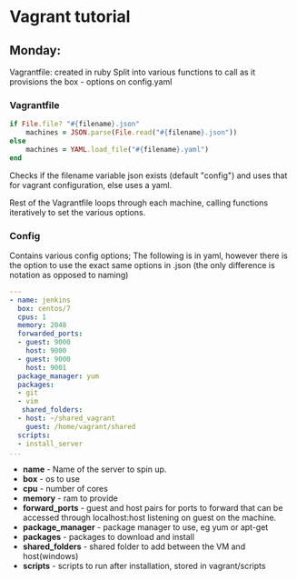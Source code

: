 # Vagrant tutorial #

## Monday: ##

Vagrantfile: created in ruby
Split into various functions to call as it provisions the box - options on config.yaml

### Vagrantfile ###

```ruby
if File.file? "#{filename}.json"
    machines = JSON.parse(File.read("#{filename}.json"))
else
    machines = YAML.load_file("#{filename}.yaml")
end
```
Checks if the filename variable json exists (default "config") and uses that for vagrant
configuration, else uses a yaml.

Rest of the Vagrantfile loops through each machine, calling functions iteratively to set the various
options.


### Config ####

Contains various config options;
The following is in yaml, however there is the option to use the exact same options in .json (the
only difference is notation as opposed to naming)
```yaml
---
- name: jenkins
  box: centos/7
  cpus: 1
  memory: 2048
  forwarded_ports:
  - guest: 9000
    host: 9000
  - guest: 9000
    host: 9001
  package_manager: yum
  packages:
  - git
  - vim
   shared_folders:
  - host: ~/shared_vagrant
    guest: /home/vagrant/shared
  scripts:
  - install_server
...
```
* **name**            - Name of the server to spin up.
* **box**             - os to use
* **cpu**             - number of cores
* **memory**          - ram to provide
* **forward_ports**   - guest and host pairs for ports to forward that can be accessed through localhost:host listening on guest on the machine.
* **package_manager** - package manager to use, eg yum or apt-get
* **packages**        - packages to download and install
* **shared_folders**  - shared folder to add between the VM and host(windows)
* **scripts**         - scripts to run after installation, stored in vagrant/scripts
